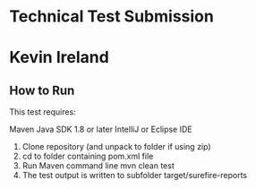 # Technical Test Submission 
# Kevin Ireland

## How to Run

This test requires:

Maven
Java SDK 1.8 or later
IntelliJ or Eclipse IDE

1. Clone repository (and unpack to folder if using zip)
2. cd to folder containing pom.xml file
3. Run Maven command line
    mvn clean test
4. The test output is written to subfolder 
    target/surefire-reports    
    
    

 